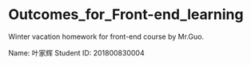 # Outcomes_for_Front-end_learning
Winter vacation homework for front-end course by Mr.Guo.

Name: 叶家辉
Student ID: 201800830004
